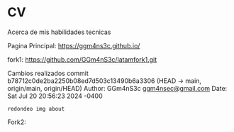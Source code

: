 # CV
Acerca de mis habilidades tecnicas

Pagina Principal: https://ggm4ns3c.github.io/

fork1: https://github.com/GGm4nS3c/latamfork1.git

Cambios realizados
commit b78712c0de2ba2250b08ed7d503c13490b6a3306 (HEAD -> main, origin/main, origin/HEAD)
Author: GGm4nS3c <ggm4nsec@gmail.com>
Date:   Sat Jul 20 20:56:23 2024 -0400

    redondeo img about


Fork2:
